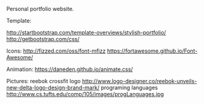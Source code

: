 Personal portfolio website.

Template:

http://startbootstrap.com/template-overviews/stylish-portfolio/
http://getbootstrap.com/css/

Icons:
http://fizzed.com/oss/font-mfizz
https://fortawesome.github.io/Font-Awesome/

Animation:
https://daneden.github.io/animate.css/

Pictures:
reebok crossfit logo
http://www.logo-designer.co/reebok-unveils-new-delta-logo-design-brand-mark/
programing languages
http://www.cs.tufts.edu/comp/105/images/progLanguages.jpg

